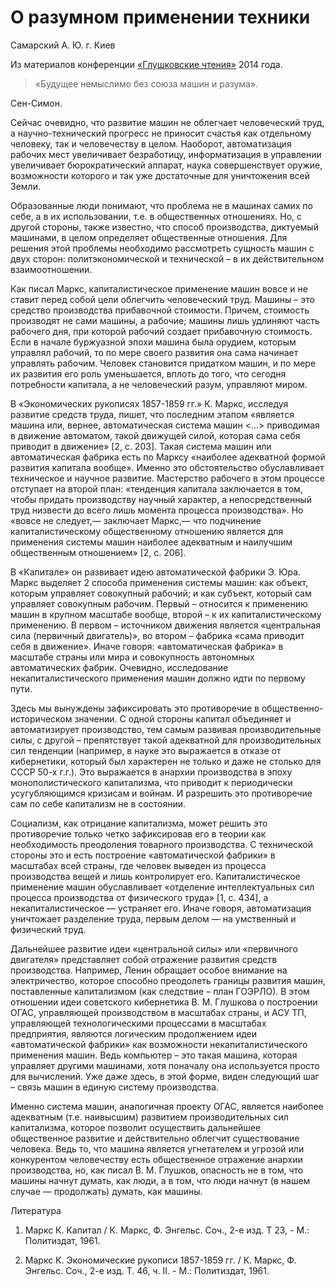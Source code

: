 # О разумном применении техники

Самарский А. Ю. г. Киев

Из материалов конференции [«Глушковские чтения»](../глушковские-чтения.md) 2014 года.

> «Будущее немыслимо без союза машин и разума».

Сен-Симон.

Сейчас очевидно, что развитие машин не облегчает человеческий труд, а научно-технический прогресс не приносит счастья как отдельному человеку, так и человечеству в целом. Наоборот, автоматизация рабочих мест увеличивает безработицу, информатизация в управлении увеличивает бюрократический аппарат, наука совершенствует оружие, возможности которого и так уже достаточные для уничтожения всей Земли.

Образованные люди понимают, что проблема не в машинах самих по себе, а в их использовании, т.е. в общественных отношениях. Но, с другой стороны, также известно, что способ производства, диктуемый машинами, в целом определяет общественные отношения. Для решения этой проблемы необходимо рассмотреть сущность машин с двух сторон: политэкономической и технической – в их действительном взаимоотношении.

Как писал Маркс, капиталистическое применение машин вовсе и не ставит перед собой цели облегчить человеческий труд. Машины – это средство производства прибавочной стоимости. Причем, стоимость производят не сами машины, а рабочие; машины лишь удлиняют часть рабочего дня, при которой рабочий создает прибавочную стоимость. Если в начале буржуазной эпохи машина была орудием, которым управлял рабочий, то по мере своего развития она сама начинает управлять рабочим. Человек становится придатком машин, и по мере их развития его роль уменьшается, вплоть до того, что сегодня потребности капитала, а не человеческий разум, управляют миром.

В «Экономических рукописях 1857-1859 гг.» К. Маркс, исследуя развитие средств труда, пишет, что последним этапом «является машина или, вернее, автоматическая система машин <...> приводимая в движение автоматом, такой движущей силой, которая сама себя приводит в движение» [2, с. 203]. Такая система машин или автоматическая фабрика есть по Марксу «наиболее адекватной формой развития капитала вообще». Именно это обстоятельство обуславливает техническое и научное развитие. Мастерство рабочего в этом процессе отступает на второй план: «тенденция капитала заключается в том, чтобы придать производству научный характер, а непосредственный труд низвести до всего лишь момента процесса производства». Но «вовсе не следует,— заключает Маркс,— что подчинение капиталистическому общественному отношению является для применения системы машин наиболее адекватным и наилучшим общественным отношением» [2, с. 206].

В «Капитале» он развивает идею автоматической фабрики Э. Юра. Маркс выделяет 2 способа применения системы машин: как объект, которым управляет совокупный рабочий; и как субъект, который сам управляет совокупным рабочим. Первый – относится к применению машин в крупном масштабе вообще, второй – к их капиталистическому применению. В первом – источником движения является «центральная сила (первичный двигатель)», во втором – фабрика «сама приводит себя в движение». Иначе говоря: «автоматическая фабрика» в масштабе страны или мира и совокупность автономных автоматических фабрик. Очевидно, исследование некапиталистического применения машин должно идти по первому пути.

Здесь мы вынуждены зафиксировать это противоречие в общественно-историческом значении. С одной стороны капитал объединяет и автоматизирует производство, тем самым развивая производительные силы, с другой – препятствует такой адекватной для производительных сил тенденции (например, в науке это выражается в отказе от кибернетики, который был характерен не только и даже не столько для СССР 50-х г.г.). Это выражается в анархии производства в эпоху монополистического капитализма, что приводит к периодически усугубляющимся кризисам и войнам. И разрешить это противоречие сам по себе капитализм не в состоянии.

Социализм, как отрицание капитализма, может решить это противоречие только четко зафиксировав его в теории как необходимость преодоления товарного производства. С технической стороны это и есть построение «автоматической фабрики» в масштабах всей страны, где человек выведен из процесса производства вещей и лишь контролирует его. Капиталистическое применение машин обуславливает «отделение интеллектуальных сил процесса производства от физического труда» [1, с. 434], а некапиталистическое — устраняет его. Иначе говоря, автоматизация уничтожает разделение труда, первым делом — на умственный и физический труд.

Дальнейшее развитие идеи «центральной силы» или «первичного двигателя» представляет собой отражение развития средств производства. Например, Ленин обращает особое внимание на электричество, которое способно преодолеть границы развития машин, поставленные капитализмом (как следствие – план ГОЭРЛО). В этом отношении идеи советского кибернетика В. М. Глушкова о построении ОГАС, управляющей производством в масштабах страны, и АСУ ТП, управляющей технологическими процессами в масштабах предприятия, являются логическим продолжением идеи «автоматической фабрики» как возможности некапиталистического применения машин. Ведь компьютер – это такая машина, которая управляет другими машинами, хотя поначалу она используется просто для вычислений. Уже даже здесь, в этой форме, виден следующий шаг – связь машин в единую систему производства.

Именно система машин, аналогичная проекту ОГАС, является наиболее адекватным (т.е. наивысшим) развитием производительных сил капитализма, которое позволит осуществить дальнейшее общественное развитие и действительно облегчит существование человека. Ведь то, что машина является угнетателем и угрозой или конкурентом человечеству есть общественное отражение анархии производства, но, как писал В. М. Глушков, опасность не в том, что машины начнут думать, как люди, а в том, что люди начнут (в нашем случае — продолжать) думать, как машины.

Литература

1. Маркс К. Капитал / К. Маркс, Ф. Энгельс. Соч., 2-е изд. Т 23, - М.: Политиздат, 1961.

2. Маркс К. Экономические рукописи 1857-1859 гг. / К. Маркс, Ф. Энгельс. Соч., 2-е изд. Т. 46, ч. II. - М.: Политиздат, 1961.